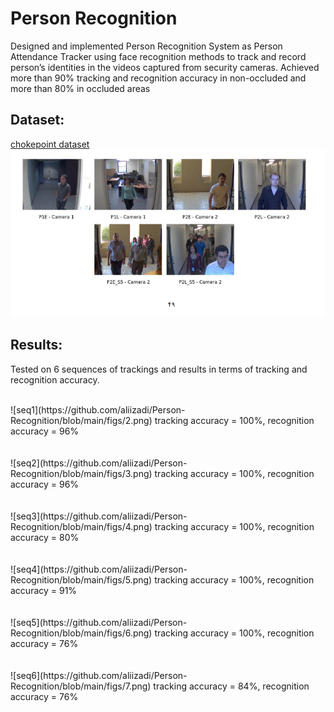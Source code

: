 # Person Recognition

Designed and implemented Person Recognition System as Person Attendance Tracker
using face recognition methods to track and record person’s identities in the videos
captured from security cameras. Achieved more than 90% tracking and recognition
accuracy in non-occluded and more than 80% in occluded areas

## Dataset:
[chokepoint dataset](http://arma.sourceforge.net/chokepoint/)
![dataset](https://github.com/aliizadi/Person-Recognition/blob/main/figs/1.png)
<br />


## Results:

Tested on 6 sequences of trackings and results in terms of tracking and recognition accuracy.

<br />
![seq1](https://github.com/aliizadi/Person-Recognition/blob/main/figs/2.png)
tracking accuracy = 100%,  recognition accuracy = 96%
<br />
<br />

<br />
![seq2](https://github.com/aliizadi/Person-Recognition/blob/main/figs/3.png)
tracking accuracy = 100%,  recognition accuracy = 96%
<br />
<br />

<br />
![seq3](https://github.com/aliizadi/Person-Recognition/blob/main/figs/4.png)
tracking accuracy = 100%,  recognition accuracy = 80%
<br />
<br />

<br />
![seq4](https://github.com/aliizadi/Person-Recognition/blob/main/figs/5.png)
tracking accuracy = 100%,  recognition accuracy = 91%
<br />
<br />

<br />
![seq5](https://github.com/aliizadi/Person-Recognition/blob/main/figs/6.png)
tracking accuracy = 100%,  recognition accuracy = 76%
<br />
<br />

<br />
![seq6](https://github.com/aliizadi/Person-Recognition/blob/main/figs/7.png)
tracking accuracy = 84%,  recognition accuracy = 76%
<br />
<br />




